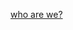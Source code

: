 [who are we?](https://sites.google.com/site/iskconluxembourg2/what-we-believe#:~:text=We%20are%20not%20our%20bodies,3.)
